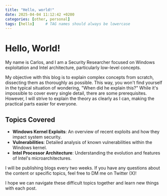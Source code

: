 ```yaml
---
title: "Hello, world!"
date: 2025-04-04 11:12:42 +0200
categories: [other, personal]
tags: [hello]     # TAG names should always be lowercase
---
```


# Hello, World!

My name is Carlos, and I am a Security Researcher focused on Windows exploitation and Intel architecture, particularly low-level concepts.

My objective with this blog is to explain complex concepts from scratch, dissecting them as thoroughly as possible. This way, you won't find yourself in the typical situation of wondering, "When did he explain this?" While it's impossible to cover every single detail, there are some prerequisites. However, I will strive to explain the theory as clearly as I can, making the practical parts easier for everyone.

## Topics Covered

- **Windows Kernel Exploits**: An overview of recent exploits and how they impact system security.
- **Vulnerabilities**: Detailed analysis of known vulnerabilities within the Windows kernel.
- **Intel Processor Architecture**: Understanding the evolution and features of Intel's microarchitectures.

I will be publishing blogs every two weeks. If you have any questions about the content or specific topics, feel free to DM me on Twitter (X)!

I hope we can navigate these difficult topics together and learn new things with each post.
